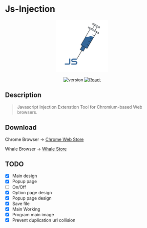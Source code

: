 # Js-Injection

<p align="center">
    <img width="170" height="170" src="https://raw.githubusercontent.com/AnOldStory/Js-Injection/master/STOREIMG/%EC%9B%90%EB%B3%B8.png?raw=true">
</p>

<p align="center">
    <img src="https://img.shields.io/badge/version-v2.0.1-orange" alt="version"/>
    <a href="https://reactjs.org/"><img src="https://img.shields.io/badge/FrontEnd-React-9cf.svg" alt="React"></a>
</p>
 

## Description

> Javascript Injection Extenstion Tool for Chromium-based Web browsers.

## Download

Chrome Browser → [Chrome Web Store](https://chrome.google.com/webstore/detail/js-injection/mijnijeicfcodlijkmafknapfcilffn)

Whale Browser → [Whale Store](https://store.whale.naver.com/detail/aibngojigjlagjankjgbcapehgmolkfa)

## TODO

- [x] Main design
- [x] Popup page
- [ ] On/Off
- [x] Option page design
- [x] Popup page design
- [x] Save file
- [x] Main Working
- [x] Program main image
- [x] Prevent duplication url collision
